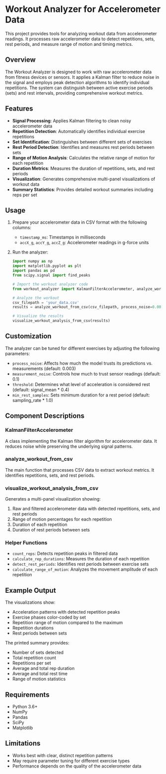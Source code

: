 # Workout Analyzer for Accelerometer Data

This project provides tools for analyzing workout data from accelerometer readings. It processes raw accelerometer data to detect repetitions, sets, rest periods, and measure range of motion and timing metrics.

## Overview

The Workout Analyzer is designed to work with raw accelerometer data from fitness devices or sensors. It applies a Kalman filter to reduce noise in the signal and employs peak detection algorithms to identify individual repetitions. The system can distinguish between active exercise periods (sets) and rest intervals, providing comprehensive workout metrics.

## Features

- **Signal Processing**: Applies Kalman filtering to clean noisy accelerometer data
- **Repetition Detection**: Automatically identifies individual exercise repetitions
- **Set Identification**: Distinguishes between different sets of exercises
- **Rest Period Detection**: Identifies and measures rest periods between sets
- **Range of Motion Analysis**: Calculates the relative range of motion for each repetition
- **Duration Metrics**: Measures the duration of repetitions, sets, and rest periods
- **Visualization**: Generates comprehensive multi-panel visualizations of workout data
- **Summary Statistics**: Provides detailed workout summaries including reps per set

## Usage

1. Prepare your accelerometer data in CSV format with the following columns:
   - `timestamp_ms`: Timestamps in milliseconds
   - `accX_g`, `accY_g`, `accZ_g`: Accelerometer readings in g-force units

2. Run the analyzer:
   ```python
   import numpy as np
   import matplotlib.pyplot as plt
   import pandas as pd
   from scipy.signal import find_peaks
   
   # Import the workout analyzer code
   from workout_analyzer import KalmanFilterAccelerometer, analyze_workout_from_csv, visualize_workout_analysis_from_csv
   
   # Analyze the workout
   csv_filepath = 'your_data.csv'
   results = analyze_workout_from_csv(csv_filepath, process_noise=0.003, measurement_noise=0.1)
   
   # Visualize the results
   visualize_workout_analysis_from_csv(results)
   ```

## Customization

The analyzer can be tuned for different exercises by adjusting the following parameters:

- `process_noise`: Affects how much the model trusts its predictions vs. measurements (default: 0.003)
- `measurement_noise`: Controls how much to trust sensor readings (default: 0.1)
- `threshold`: Determines what level of acceleration is considered rest (default: signal_mean * 0.4)
- `min_rest_samples`: Sets minimum duration for a rest period (default: sampling_rate * 1.0)

## Component Descriptions

### KalmanFilterAccelerometer

A class implementing the Kalman filter algorithm for accelerometer data. It reduces noise while preserving the underlying signal patterns.

### analyze_workout_from_csv

The main function that processes CSV data to extract workout metrics. It identifies repetitions, sets, and rest periods.

### visualize_workout_analysis_from_csv

Generates a multi-panel visualization showing:
1. Raw and filtered accelerometer data with detected repetitions, sets, and rest periods
2. Range of motion percentages for each repetition
3. Duration of each repetition
4. Duration of rest periods between sets

### Helper Functions

- `count_reps`: Detects repetition peaks in filtered data
- `calculate_rep_durations`: Measures the duration of each repetition
- `detect_rest_periods`: Identifies rest periods between exercise sets
- `calculate_range_of_motion`: Analyzes the movement amplitude of each repetition

## Example Output

The visualizations show:
- Acceleration patterns with detected repetition peaks
- Exercise phases color-coded by set
- Repetition range of motion compared to the maximum
- Repetition durations
- Rest periods between sets

The printed summary provides:
- Number of sets detected
- Total repetition count
- Repetitions per set
- Average and total rep duration
- Average and total rest time
- Range of motion statistics

## Requirements

- Python 3.6+
- NumPy
- Pandas
- SciPy
- Matplotlib

## Limitations

- Works best with clear, distinct repetition patterns
- May require parameter tuning for different exercise types
- Performance depends on the quality of the accelerometer data